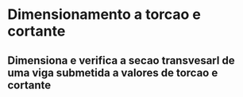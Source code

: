 # Dimensionamento a torcao e cortante
## Dimensiona e verifica a secao transvesarl de uma viga submetida a valores de torcao e cortante


